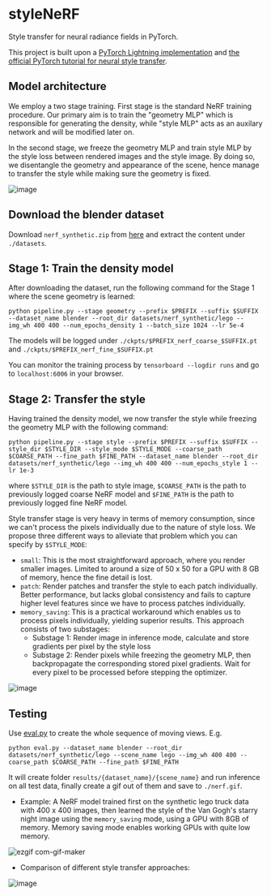# styleNeRF

Style transfer for neural radiance fields in PyTorch. 

This project is built upon a [PyTorch Lightning implementation](https://github.com/kwea123/nerf_pl) and [the official PyTorch tutorial for neural style transfer](https://pytorch.org/tutorials/advanced/neural_style_tutorial.html). 

## Model architecture

We employ a two stage training. First stage is the standard NeRF training procedure. Our primary aim is to train the "geometry MLP" which is responsible for generating the density, while "style MLP" acts as an auxilary network and will be modified later on.

In the second stage, we freeze the geometry MLP and train style MLP by the style loss between rendered images and the style image. By doing so, we disentangle the geometry and appearance of the scene, hence manage to transfer the style while making sure the geometry is fixed.

![image](https://user-images.githubusercontent.com/40629249/124367192-5d43fe00-dc55-11eb-9408-6e99529007e2.png)

## Download the blender dataset

Download `nerf_synthetic.zip` from [here](https://drive.google.com/drive/folders/128yBriW1IG_3NJ5Rp7APSTZsJqdJdfc1) and extract the content under `./datasets`.

## Stage 1: Train the density model

After downloading the dataset, run the following command for the Stage 1 where the scene geometry is learned:

```
python pipeline.py --stage geometry --prefix $PREFIX --suffix $SUFFIX --dataset_name blender --root_dir datasets/nerf_synthetic/lego --img_wh 400 400 --num_epochs_density 1 --batch_size 1024 --lr 5e-4
```

The models will be logged under `./ckpts/$PREFIX_nerf_coarse_$SUFFIX.pt` and `./ckpts/$PREFIX_nerf_fine_$SUFFIX.pt`

You can monitor the training process by `tensorboard --logdir runs` and go to `localhost:6006` in your browser.

## Stage 2: Transfer the style

Having trained the density model, we now transfer the style while freezing the geometry MLP with the following command:

```
python pipeline.py --stage style --prefix $PREFIX --suffix $SUFFIX --style_dir $STYLE_DIR --style_mode $STYLE_MODE --coarse_path $COARSE_PATH --fine_path $FINE_PATH --dataset_name blender --root_dir datasets/nerf_synthetic/lego --img_wh 400 400 --num_epochs_style 1 --lr 1e-3
```

where `$STYLE_DIR` is the path to style image, `$COARSE_PATH` is the path to previously logged coarse NeRF model and `$FINE_PATH` is the path to previously logged fine NeRF model.

Style transfer stage is very heavy in terms of memory consumption, since we can't process the pixels individually due to the nature of style loss. We propose three different ways to alleviate that problem which you can specify by `$STYLE_MODE`:
- `small`: This is the most straightforward approach, where you render smaller images. Limited to around a size of 50 x 50 for a GPU with 8 GB of memory, hence the fine detail is lost.
- `patch`: Render patches and transfer the style to each patch individually. Better performance, but lacks global consistency and fails to capture higher level features since we have to process patches individually. 
- `memory_saving`: This is a practical workaround which enables us to process pixels individually, yielding superior results. This approach consists of two substages:
    - Substage 1: Render image in inference mode, calculate and store gradients per pixel by the style loss
    - Substage 2: Render pixels while freezing the geometry MLP, then backpropagate the corresponding stored pixel gradients. Wait for every pixel to be processed before stepping the optimizer.

![image](https://user-images.githubusercontent.com/40629249/124367388-03443800-dc57-11eb-9e93-5c80d1a724f4.png)

## Testing

Use [eval.py](eval.py) to create the whole sequence of moving views.
E.g.
```
python eval.py --dataset_name blender --root_dir datasets/nerf_synthetic/lego --scene_name lego --img_wh 400 400 --coarse_path $COARSE_PATH --fine_path $FINE_PATH
```

It will create folder `results/{dataset_name}/{scene_name}` and run inference on all test data, finally create a gif out of them and save to `./nerf.gif`.

- Example: A NeRF model trained first on the synthetic lego truck data with 400 x 400 images, then learned the style of the Van Gogh's starry night image using the `memory_saving` mode, using a GPU with 8GB of memory. Memory saving mode enables working GPUs with quite low memory.   

![ezgif com-gif-maker](https://user-images.githubusercontent.com/40629249/124356665-6ca45680-dc17-11eb-8830-45399841ecdd.gif)

- Comparison of different style transfer approaches:

![image](https://user-images.githubusercontent.com/40629249/124361442-949fb400-dc2f-11eb-87d3-8a92860cc789.png)

